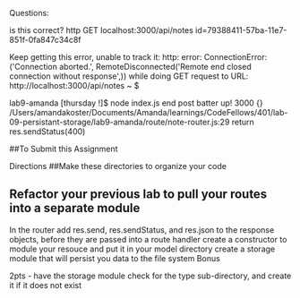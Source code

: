 Questions:

is this correct?
http GET localhost:3000/api/notes id=79388411-57ba-11e7-851f-0fa847c34c8f

Keep getting this error, unable to track it:
http: error: ConnectionError: ('Connection aborted.', RemoteDisconnected('Remote end closed connection without response',)) while doing GET request to URL: http://localhost:3000/api/notes
~ $

lab9-amanda [thursday !]$ node index.js
end post
batter up! 3000
{}
/Users/amandakoster/Documents/Amanda/learnings/CodeFellows/401/lab-09-persistant-storage/lab9-amanda/route/note-router.js:29
    return res.sendStatus(400)




##To Submit this Assignment
<!--
fork this repository
write all of your code in a directory named lab- + <your name> e.g. lab-duncan -->
<!-- please write the code from lab-08 to this new directory (make a copy as a starting point)
it's in your best interests to retype it as practice
push to your repository
submit a pull request to this repository
submit a link to your PR in canvas
write a question and observation on canvas
Resources -->

<!-- fs-extra -->
Directions
##Make these directories to organize your code
<!-- lib
test
model
route
data // to hold your JSON files -->

## Refactor your previous lab to pull your routes into a separate module
In the router add res.send, res.sendStatus, and res.json to the response objects, before they are passed into a route handler
create a constructor to module your resouce and put it in your model directory
create a storage module that will persist you data to the file system
Bonus

2pts - have the storage module check for the type sub-directory, and create it if it does not exist
